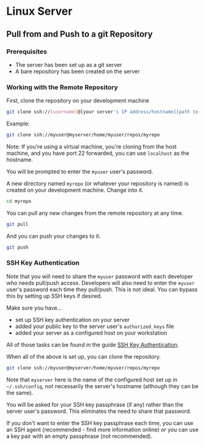 # Linux Server

## Pull from and Push to a git Repository

### Prerequisites

- The server has been set up as a git server
- A bare repository has been created on the server

### Working with the Remote Repository

First, clone the repository on your development machine

```sh
git clone ssh://[username]@[your server's IP address/hostname][path to repository]
```

Example:

```sh
git clone ssh://myuser@myserver/home/myuser/repos/myrepo
```

Note: If you're using a virtual machine, you're cloning from the host machine,
and you have port 22 forwarded, you can use `localhost` as the hostname.

You will be prompted to enter the `myuser` user's password.

A new directory named `myrepo` (or whatever your repository is named) is created
on your development machine. Change into it.

```sh
cd myrepo
```

You can pull any new changes from the remote repository at any time.

```sh
git pull
```

And you can push your changes to it.

```sh
git push
```

### SSH Key Authentication

Note that you will need to share the `myuser` password with each developer who
needs pull/push access. Developers will also need to enter the `myuser` user's
password each time they pull/push. This is not ideal. You can bypass this by
setting up SSH keys if desired.

Make sure you have...

- set up SSH key authentication on your server
- added your public key to the server user's `authorized_keys` file
- added your server as a configured host on your workstation

All of those tasks can be found in the guide [SSH Key
Authentication](./05%20SSH%20Key%20Authentication.md).

When all of the above is set up, you can clone the repository.

```sh
git clone ssh://myuser@myserver/home/myuser/repos/myrepo
```

Note that `myserver` here is the name of the configured host set up in
`~/.ssh/config`, not necessarily the server's hostname (although they can be the
same).

You will be asked for your SSH key passphrase (if any) rather than the server
user's password. This eliminates the need to share that password.

If you don't want to enter the SSH key passphrase each time, you can use an SSH
agent (recommended - find more information online) or you can use a key pair
with an empty passphrase (not recommended).
